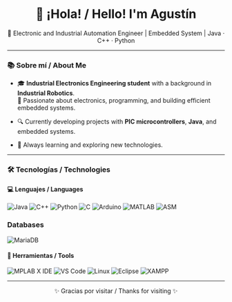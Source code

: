 <h1 align="center">👋 ¡Hola! / Hello! I'm Agustín</h1>
<p align="center">🔧 Electronic and Industrial Automation Engineer | Embedded System | Java · C++ · Python</p>

---

### 📚 Sobre mí / About Me

- 🎓 **Industrial Electronics Engineering student** with a background in **Industrial Robotics**.  
  🧠 Passionate about electronics, programming, and building efficient embedded systems.

- 🔍 Currently developing projects with **PIC microcontrollers**, **Java**, and embedded systems.

- 🌱 Always learning and exploring new technologies.

---

### 🛠️ Tecnologías / Technologies

#### 💻 Lenguajes / Languages
![Java](https://img.shields.io/badge/Java-%23ED8B00.svg?style=flat&logo=java&logoColor=white)
![C++](https://img.shields.io/badge/C++-00599C?style=flat&logo=c%2B%2B&logoColor=white)
![Python](https://img.shields.io/badge/Python-3776AB?style=flat&logo=python&logoColor=white)
![C](https://img.shields.io/badge/C-00599C?style=flat&logo=c&logoColor=white)
![Arduino](https://img.shields.io/badge/Arduino-00979D?style=flat&logo=arduino&logoColor=white)
![MATLAB](https://img.shields.io/badge/MATLAB-0076A8?style=flat&logo=Mathworks&logoColor=white)
![ASM](https://img.shields.io/badge/ASM-000000?style=flat&logo=vercel&logoColor=white)
### Databases
![MariaDB](https://img.shields.io/badge/MariaDB-003545?style=flat&logo=mariadb&logoColor=white)

#### 🧰 Herramientas / Tools
![MPLAB X IDE](https://img.shields.io/badge/MPLAB_X_IDE-CC0000?style=flat&logoColor=white)
![VS Code](https://img.shields.io/badge/VSCode-007ACC?style=flat&logo=visual-studio-code&logoColor=white)
![Linux](https://img.shields.io/badge/Linux-FCC624?style=flat&logo=linux&logoColor=black)
![Eclipse](https://img.shields.io/badge/Eclipse-2C2255?style=flat&logo=eclipse&logoColor=white)
![XAMPP](https://img.shields.io/badge/XAMPP-FB7A24?style=flat&logo=xampp&logoColor=white)

---



<p align="center">✨ Gracias por visitar / Thanks for visiting ✨</p>
